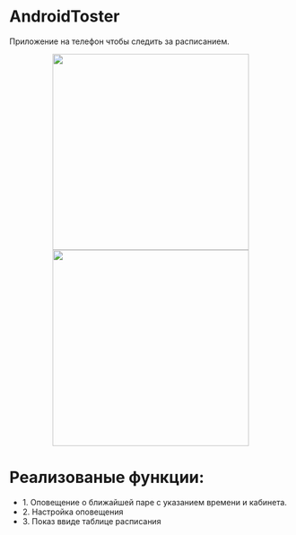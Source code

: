 # AndroidToster
Приложение на телефон чтобы следить за расписанием.
<p align="center">
  <img src="https://pp.userapi.com/c834400/v834400358/9ef8c/NQM7V5ODhVI.jpg" width="350"/>
  <img src="https://pp.userapi.com/c824410/v824410358/9cd02/YVtrQcLorHM.jpg" width="350"/>
</p>
<h1>Реализованые функции:</h1>
<ul>
<li>1. Оповещение о ближайшей паре с указанием времени и кабинета.</li>
<li>2. Настройка оповещения</li>
<li>3. Показ ввиде таблице расписания</li>
<ul>
